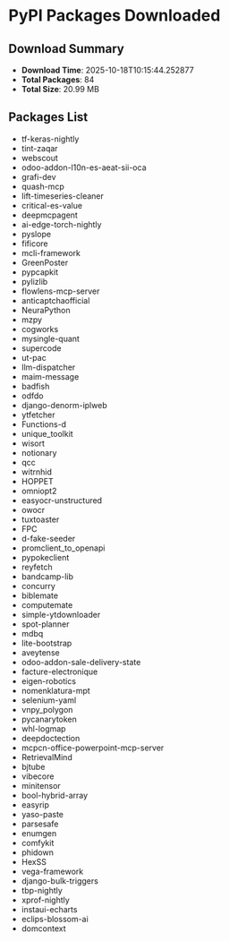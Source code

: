 # PyPI Packages Downloaded

## Download Summary
- **Download Time**: 2025-10-18T10:15:44.252877
- **Total Packages**: 84
- **Total Size**: 20.99 MB

## Packages List
- tf-keras-nightly
- tint-zaqar
- webscout
- odoo-addon-l10n-es-aeat-sii-oca
- grafi-dev
- quash-mcp
- lift-timeseries-cleaner
- critical-es-value
- deepmcpagent
- ai-edge-torch-nightly
- pyslope
- fificore
- mcli-framework
- GreenPoster
- pypcapkit
- pylizlib
- flowlens-mcp-server
- anticaptchaofficial
- NeuraPython
- mzpy
- cogworks
- mysingle-quant
- supercode
- ut-pac
- llm-dispatcher
- maim-message
- badfish
- odfdo
- django-denorm-iplweb
- ytfetcher
- Functions-d
- unique_toolkit
- wisort
- notionary
- qcc
- witrnhid
- HOPPET
- omniopt2
- easyocr-unstructured
- owocr
- tuxtoaster
- FPC
- d-fake-seeder
- promclient_to_openapi
- pypokeclient
- reyfetch
- bandcamp-lib
- concurry
- biblemate
- computemate
- simple-ytdownloader
- spot-planner
- mdbq
- lite-bootstrap
- aveytense
- odoo-addon-sale-delivery-state
- facture-electronique
- eigen-robotics
- nomenklatura-mpt
- selenium-yaml
- vnpy_polygon
- pycanarytoken
- whl-logmap
- deepdoctection
- mcpcn-office-powerpoint-mcp-server
- RetrievalMind
- bjtube
- vibecore
- minitensor
- bool-hybrid-array
- easyrip
- yaso-paste
- parsesafe
- enumgen
- comfykit
- phidown
- HexSS
- vega-framework
- django-bulk-triggers
- tbp-nightly
- xprof-nightly
- instaui-echarts
- eclips-blossom-ai
- domcontext
